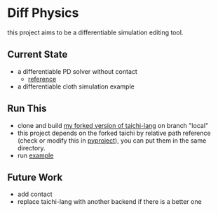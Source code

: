 # Diff Physics
this project aims to be a differentiable simulation editing tool.
## Current State
- a differentiable PD solver without contact
  - [reference](https://arxiv.org/abs/2106.05306)
- a differentiable cloth simulation example
## Run This
- clone and build [my forked version of taichi-lang](https://github.com/windwhiterain/taichi) on branch "local"
- this project depends on the forked taichi by relative path reference (check or modify this in [pyproject](pyproject.toml)), you can put them in the same directory.
- run [example](tests/__init__.py) 
## Future Work
- add contact
- replace taichi-lang with another backend if there is a better one 